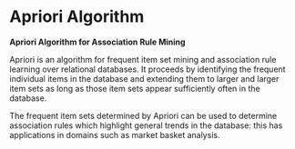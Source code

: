# Apriori Algorithm
**Apriori Algorithm for Association Rule Mining**

Apriori is an algorithm for frequent item set mining and association rule learning over relational databases. It proceeds by identifying the frequent individual items in the database and extending them to larger and larger item sets as long as those item sets appear sufficiently often in the database.

The frequent item sets determined by Apriori can be used to determine association rules which highlight general trends in the database: this has applications in domains such as market basket analysis.
